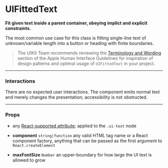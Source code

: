 # UIFittedText
__Fit given text inside a parent container, obeying implict and explicit constraints.__

The most common use case for this class is fitting single-line text of unknown/variable length into a button or heading with finite boundaries.

> The UIKit Team recommends reviewing the [Terminology and Wording](https://developer.apple.com/library/mac/documentation/UserExperience/Conceptual/OSXHIGuidelines/TerminologyWording.html#//apple_ref/doc/uid/20000957-CH15-SW1) section of the Apple Human Interface Guidelines for inspiration of design patterns and optimal usage of `UIFittedText` in your project.

---

### Interactions

There are no expected user interactions. The component emits normal text and merely changes the presentation; accessibility is not obstructed.

---

### Props

- any [React-supported attribute](https://facebook.github.io/react/docs/tags-and-attributes.html#html-attributes); applied to the `.ui-text` node

- __component__ `string|function`
  any valid HTML tag name or a React component factory, anything that can be passed as the first argument to `React.createElement`

- __maxFontSize__ `Number`
  an upper-boundary for how large the UI text is allowed to grow
